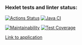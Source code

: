 ### Hexlet tests and linter status:
[![Actions Status](https://github.com/streltsov95/java-project-72/actions/workflows/hexlet-check.yml/badge.svg)](https://github.com/streltsov95/java-project-72/actions)
[![Java CI](https://github.com/streltsov95/java-project-72/actions/workflows/main.yml/badge.svg)](https://github.com/streltsov95/java-project-72/actions/workflows/main.yml)

[![Maintainability](https://api.codeclimate.com/v1/badges/92baeb9d8d78d51ccf2f/maintainability)](https://codeclimate.com/github/streltsov95/java-project-72/maintainability)
[![Test Coverage](https://api.codeclimate.com/v1/badges/92baeb9d8d78d51ccf2f/test_coverage)](https://codeclimate.com/github/streltsov95/java-project-72/test_coverage)

[Link to application](https://java-project-72-5mxl.onrender.com)